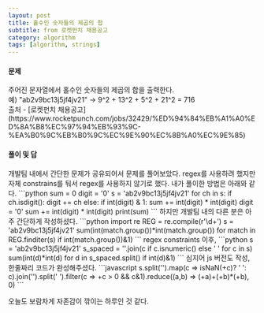 ```yaml
---
layout: post
title: 홀수인 숫자들의 제곱의 합
subtitle: from 로켓펀치 채용공고
category: algorithm
tags: [algorithm, strings]
---
```


<h4>문제</h4>
주어진 문자열에서 홀수인 숫자들의 제곱의 합을 출력한다.<br/>
예) "ab2v9bc13j5jf4jv21" -> 9^2 + 13^2 + 5^2 + 21^2 = 716
<br/>출처 - [로켓펀치 채용공고](https://www.rocketpunch.com/jobs/32429/%ED%94%84%EB%A1%A0%ED%8A%B8%EC%97%94%EB%93%9C-%EA%B0%9C%EB%B0%9C%EC%9E%90%EC%8B%A0%EC%9E%85)


<h4>풀이 및 답</h4>
개발팀 내에서 간단한 문제가 공유되어서 문제를 풀어보았다. regex를 사용하려 했지만 자체 constrains를 둬서 regex를 사용하지 않기로 했다.
 내가 풀이한 방법은 아래와 같다.
```python
sum = 0
digit = '0'
s = 'ab2v9bc13j5jf4jv21'
for ch in s:
    if ch.isdigit():
        digit += ch
    else:
        if int(digit) & 1:
            sum += int(digit) * int(digit)
        digit = '0'
sum += int(digit) * int(digit)
print(sum)
```
하지만 개발팀 내의 다른 분은 아주 간단하게 작성하셨다.
```python
import re
REG = re.compile(r'\d+')
s = 'ab2v9bc13j5jf4jv21'
sum(int(match.group())*int(match.group()) for match in REG.finditer(s) if int(match.group())&1)
```
regex constraints 이후,
```python
s = 'ab2v9bc13j5jf4jv21'
s_spaced = ''.join(c if c.isnumeric() else ' ' for c in s)
sum(int(d)*int(d) for d in s_spaced.split() if int(d)&1)
```
심지어 js 버전도 작성, 한줄짜리 코드가 완성해주셨다.
```javascript
 s.split('').map(c => isNaN(+c)? ' ': c).join('').split(' ').filter(c => +c > 0 && c&1).reduce((a,b) => (+a)+(+b)*(+b), 0)
```

오늘도 보람차게 자존감이 깎이는 하루인 것 같다.